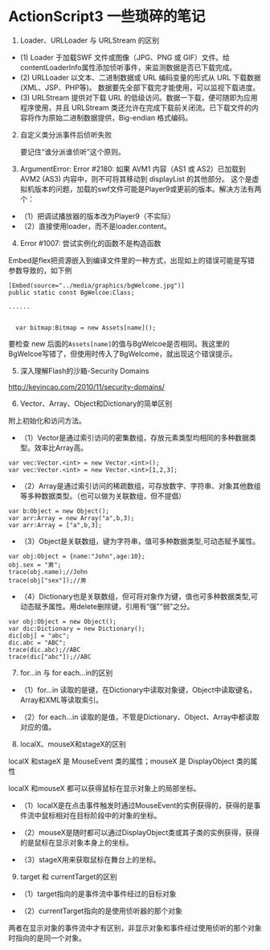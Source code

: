 # ActionScript3 一些琐碎的笔记
1. Loader、URLLoader 与 URLStream 的区别
* (1) Loader 于加载SWF 文件或图像（JPG、PNG 或 GIF）文件。给contentLoaderInfo属性添加侦听事件，来监测数据是否已下载完成。
* (2) URLLoader 以文本、二进制数据或 URL 编码变量的形式从 URL 下载数据(XML、JSP、PHP等)。 数据要先全部下载完才能使用，可以监视下载进度。
* (3) URLStream 提供对下载 URL 的低级访问。数据一下载，便可随即为应用程序使用，并且 URLStream 类还允许在完成下载前关闭流。已下载文件的内容将作为原始二进制数据提供，Big-endian 格式编码。

2. 自定义类分派事件后侦听失败

    要记住“谁分派谁侦听”这个原则。

3. ArgumentError: Error #2180: 如果 AVM1 内容（AS1 或 AS2）已加载到 AVM2 (AS3) 内容中，则不可将其移动到 displayList 的其他部分。
这个是虚拟机版本的问题，加载的swf文件可能是Player9或更前的版本。解决方法有两个：

* （1）把调试播放器的版本改为Player9（不实际）
* （2）直接使用loader，而不是loader.content。

4. Error #1007: 尝试实例化的函数不是构造函数

Embed是flex把资源嵌入到编译文件里的一种方式，出现如上的错误可能是写错参数导致的，如下例
```
[Embed(source="../media/graphics/bgWelcome.jpg")]
public static const BgWelcoe:Class;

......


  var bitmap:Bitmap = new Assets[name]();
```
要检查 new 后面的`Assets[name]`的值与BgWelcoe是否相同。我这里的BgWelcoe写错了，但使用时传入了BgWelcome，就出现这个错误提示。



5. 深入理解Flash的沙箱-Security Domains

http://kevincao.com/2010/11/security-domains/



6. Vector、Array、Object和Dictionary的简单区别

附上初始化和访问方法。

* （1）Vector是通过索引访问的密集数组，存放元素类型均相同的多种数据类型。效率比Array高。
```
var vec:Vector.<int> = new Vector.<int>();
var vec:Vector.<int> = new Vector.<int>[1,2,3];
```
* （2）Array是通过索引访问的稀疏数组，可存放数字、字符串、对象其他数组等多种数据类型。（也可以做为关联数组，但不提倡）
```
var b:Object = new Object();
var arr:Array = new Array("a",b,3);
var arr:Array = ["a",b,3];
```
* （3）Object是关联数组，键为字符串，值可多种数据类型,可动态赋予属性。
```
var obj:Object = {name:"John",age:10};
obj.sex = "男";
trace(obj.name);//John
trace(obj["sex"]);//男
```
* （4）Dictionary也是关联数组，但可将对象作为键，值也可多种数据类型,可动态赋予属性。用delete删除键，引用有“强”“弱”之分。
```
var obj:Object = new Object();
var dic:Dictionary = new Dictionary();
dic[obj] = "abc";
dic.abc = "ABC";
trace(dic.abc);//ABC
trace(dic["abc"]);//ABC
```


7. for...in 与 for each...in的区别

* （1）for...in 读取的是键，在Dictionary中读取对象键，Object中读取键名，Array和XML等读取索引。

* （2）for each...in 读取的是值，不管是Dictionary、Object、Array中都读取对应的值。



8. localX、mouseX和stageX的区别

  localX 和stageX 是 MouseEvent 类的属性；mouseX 是 DisplayObject 类的属性

  localX 和mouseX 都可以获得鼠标在显示对象上的局部坐标。

* （1）localX是在点击事件触发时通过MouseEvent的实例获得的，获得的是事件流中鼠标相对在目标阶段中的对象的坐标。

* （2）mouseX是随时都可以通过DisplayObject类或其子类的实例获得，获得的是鼠标在显示对象本身上的坐标。

* （3）stageX用来获取鼠标在舞台上的坐标。



9. target 和 currentTarget的区别

  * （1）target指向的是事件流中事件经过的目标对象

  * （2）currentTarget指向的是使用侦听器的那个对象

两者在显示对象的事件流中才有区别，非显示对象和事件经过使用侦听的那个对象时指向的是同一个对象。
